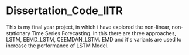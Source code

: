 # Dissertation_Code_IITR
This is my final year project, in which i have explored the non-linear, non-stationary Time Series Forecasting. In this there are three approaches, LSTM, EEMD_LSTM, CEEMDAN_LSTM. EMD and it's variants are used to increase the performance of LSTM Model.
